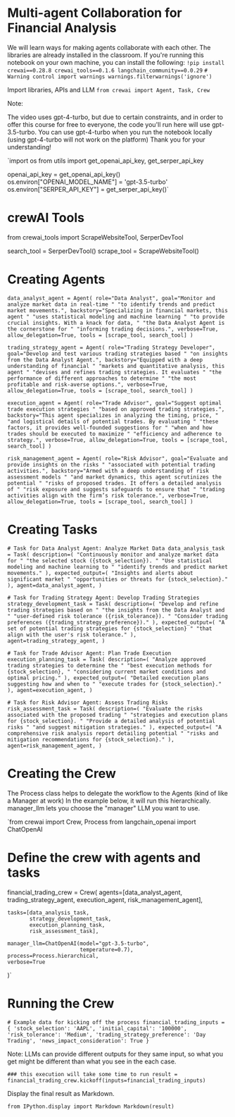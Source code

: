 # Multi-agent Collaboration for Financial Analysis
We will learn ways for making agents collaborate with each other.
The libraries are already installed in the classroom. If you're running this notebook on your own machine, you can install the following:
`!pip install crewai==0.28.8 crewai_tools==0.1.6 langchain_community==0.0.29`
`# Warning control
import warnings
warnings.filterwarnings('ignore')`

Import libraries, APIs and LLM
`from crewai import Agent, Task, Crew`

Note:

The video uses gpt-4-turbo, but due to certain constraints, and in order to offer this course for free to everyone, the code you'll run here will use gpt-3.5-turbo.
You can use gpt-4-turbo when you run the notebook locally (using gpt-4-turbo will not work on the platform)
Thank you for your understanding!

`import os
from utils import get_openai_api_key, get_serper_api_key

openai_api_key = get_openai_api_key()
os.environ["OPENAI_MODEL_NAME"] = 'gpt-3.5-turbo'
os.environ["SERPER_API_KEY"] = get_serper_api_key()`

# crewAI Tools
from crewai_tools import ScrapeWebsiteTool, SerperDevTool

search_tool = SerperDevTool()
scrape_tool = ScrapeWebsiteTool()

# Creating Agents

`data_analyst_agent = Agent(
    role="Data Analyst",
    goal="Monitor and analyze market data in real-time "
         "to identify trends and predict market movements.",
    backstory="Specializing in financial markets, this agent "
              "uses statistical modeling and machine learning "
              "to provide crucial insights. With a knack for data, "
              "the Data Analyst Agent is the cornerstone for "
              "informing trading decisions.",
    verbose=True,
    allow_delegation=True,
    tools = [scrape_tool, search_tool]
)`

`trading_strategy_agent = Agent(
    role="Trading Strategy Developer",
    goal="Develop and test various trading strategies based "
         "on insights from the Data Analyst Agent.",
    backstory="Equipped with a deep understanding of financial "
              "markets and quantitative analysis, this agent "
              "devises and refines trading strategies. It evaluates "
              "the performance of different approaches to determine "
              "the most profitable and risk-averse options.",
    verbose=True,
    allow_delegation=True,
    tools = [scrape_tool, search_tool]
)`

`execution_agent = Agent(
    role="Trade Advisor",
    goal="Suggest optimal trade execution strategies "
         "based on approved trading strategies.",
    backstory="This agent specializes in analyzing the timing, price, "
              "and logistical details of potential trades. By evaluating "
              "these factors, it provides well-founded suggestions for "
              "when and how trades should be executed to maximize "
              "efficiency and adherence to strategy.",
    verbose=True,
    allow_delegation=True,
    tools = [scrape_tool, search_tool]
)`

`risk_management_agent = Agent(
    role="Risk Advisor",
    goal="Evaluate and provide insights on the risks "
         "associated with potential trading activities.",
    backstory="Armed with a deep understanding of risk assessment models "
              "and market dynamics, this agent scrutinizes the potential "
              "risks of proposed trades. It offers a detailed analysis of "
              "risk exposure and suggests safeguards to ensure that "
              "trading activities align with the firm’s risk tolerance.",
    verbose=True,
    allow_delegation=True,
    tools = [scrape_tool, search_tool]
)`

# Creating Tasks

`# Task for Data Analyst Agent: Analyze Market Data
data_analysis_task = Task(
    description=(
        "Continuously monitor and analyze market data for "
        "the selected stock ({stock_selection}). "
        "Use statistical modeling and machine learning to "
        "identify trends and predict market movements."
    ),
    expected_output=(
        "Insights and alerts about significant market "
        "opportunities or threats for {stock_selection}."
    ),
    agent=data_analyst_agent,
)`

`# Task for Trading Strategy Agent: Develop Trading Strategies
strategy_development_task = Task(
    description=(
        "Develop and refine trading strategies based on "
        "the insights from the Data Analyst and "
        "user-defined risk tolerance ({risk_tolerance}). "
        "Consider trading preferences ({trading_strategy_preference})."
    ),
    expected_output=(
        "A set of potential trading strategies for {stock_selection} "
        "that align with the user's risk tolerance."
    ),
    agent=trading_strategy_agent,
)`

`# Task for Trade Advisor Agent: Plan Trade Execution
execution_planning_task = Task(
    description=(
        "Analyze approved trading strategies to determine the "
        "best execution methods for {stock_selection}, "
        "considering current market conditions and optimal pricing."
    ),
    expected_output=(
        "Detailed execution plans suggesting how and when to "
        "execute trades for {stock_selection}."
    ),
    agent=execution_agent,
)`

`# Task for Risk Advisor Agent: Assess Trading Risks
risk_assessment_task = Task(
    description=(
        "Evaluate the risks associated with the proposed trading "
        "strategies and execution plans for {stock_selection}. "
        "Provide a detailed analysis of potential risks "
        "and suggest mitigation strategies."
    ),
    expected_output=(
        "A comprehensive risk analysis report detailing potential "
        "risks and mitigation recommendations for {stock_selection}."
    ),
    agent=risk_management_agent,
)`

# Creating the Crew
The Process class helps to delegate the workflow to the Agents (kind of like a Manager at work)
In the example below, it will run this hierarchically.
manager_llm lets you choose the "manager" LLM you want to use.

`from crewai import Crew, Process
from langchain_openai import ChatOpenAI

# Define the crew with agents and tasks
financial_trading_crew = Crew(
    agents=[data_analyst_agent, 
            trading_strategy_agent, 
            execution_agent, 
            risk_management_agent],
    
    tasks=[data_analysis_task, 
           strategy_development_task, 
           execution_planning_task, 
           risk_assessment_task],
    
    manager_llm=ChatOpenAI(model="gpt-3.5-turbo", 
                           temperature=0.7),
    process=Process.hierarchical,
    verbose=True
)`

# Running the Crew
`# Example data for kicking off the process
financial_trading_inputs = {
    'stock_selection': 'AAPL',
    'initial_capital': '100000',
    'risk_tolerance': 'Medium',
    'trading_strategy_preference': 'Day Trading',
    'news_impact_consideration': True
}`

Note: LLMs can provide different outputs for they same input, so what you get might be different than what you see in the each case.

`### this execution will take some time to run
result = financial_trading_crew.kickoff(inputs=financial_trading_inputs)`

Display the final result as Markdown.

`from IPython.display import Markdown
Markdown(result)`

  
